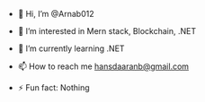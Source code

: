 - 👋 Hi, I’m @Arnab012
- 👀 I’m interested in Mern stack, Blockchain, .NET 
- 🌱 I’m currently learning  .NET
- 📫 How to reach me hansdaaranb@gmail.com

- ⚡ Fun fact: Nothing


